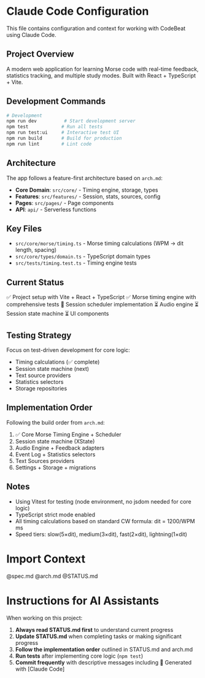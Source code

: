 # Claude Code Configuration

This file contains configuration and context for working with CodeBeat using Claude Code.

## Project Overview

A modern web application for learning Morse code with real-time feedback, statistics tracking, and multiple study modes. Built with React + TypeScript + Vite.

## Development Commands

```bash
# Development
npm run dev          # Start development server
npm test            # Run all tests
npm run test:ui     # Interactive test UI
npm run build       # Build for production
npm run lint        # Lint code
```

## Architecture

The app follows a feature-first architecture based on `arch.md`:

- **Core Domain**: `src/core/` - Timing engine, storage, types
- **Features**: `src/features/` - Session, stats, sources, config
- **Pages**: `src/pages/` - Page components
- **API**: `api/` - Serverless functions

## Key Files

- `src/core/morse/timing.ts` - Morse timing calculations (WPM → dit length, spacing)
- `src/core/types/domain.ts` - TypeScript domain types
- `src/tests/timing.test.ts` - Timing engine tests

## Current Status

✅ Project setup with Vite + React + TypeScript
✅ Morse timing engine with comprehensive tests
🚧 Session scheduler implementation
⏳ Audio engine
⏳ Session state machine
⏳ UI components

## Testing Strategy

Focus on test-driven development for core logic:
- Timing calculations (✅ complete)
- Session state machine (next)
- Text source providers
- Statistics selectors
- Storage repositories

## Implementation Order

Following the build order from `arch.md`:
1. ✅ Core Morse Timing Engine + Scheduler
2. Session state machine (XState)
3. Audio Engine + Feedback adapters
4. Event Log + Statistics selectors
5. Text Sources providers
6. Settings + Storage + migrations

## Notes

- Using Vitest for testing (node environment, no jsdom needed for core logic)
- TypeScript strict mode enabled
- All timing calculations based on standard CW formula: dit = 1200/WPM ms
- Speed tiers: slow(5×dit), medium(3×dit), fast(2×dit), lightning(1×dit)

# Import Context
@spec.md
@arch.md
@STATUS.md

# Instructions for AI Assistants

When working on this project:
1. **Always read STATUS.md first** to understand current progress
2. **Update STATUS.md** when completing tasks or making significant progress
3. **Follow the implementation order** outlined in STATUS.md and arch.md
4. **Run tests** after implementing core logic (`npm test`)
5. **Commit frequently** with descriptive messages including 🤖 Generated with [Claude Code]
